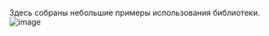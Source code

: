 Здесь собраны небольшие примеры использования библиотеки.
![image](https://github.com/user-attachments/assets/87df2f95-52f3-4724-b6b8-8b1971f7bf77)
